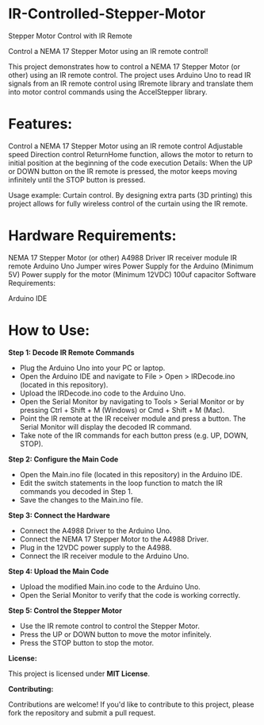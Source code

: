 # IR-Controlled-Stepper-Motor

Stepper Motor Control with IR Remote

Control a NEMA 17 Stepper Motor using an IR remote control!

This project demonstrates how to control a NEMA 17 Stepper Motor (or other) using an IR remote control. The project uses Arduino Uno to read IR signals from an IR remote control using IRremote library and translate them into motor control commands using the AccelStepper library.

# Features:

Control a NEMA 17 Stepper Motor using an IR remote control
Adjustable speed
Direction control
ReturnHome function, allows the motor to return to initial position at the beginning of the code execution
Details: When the UP or DOWN button on the IR remote is pressed, the motor keeps moving infinitely until the STOP button is pressed.

Usage example: Curtain control. By designing extra parts (3D printing) this project allows for fully wireless control of the curtain using the IR remote.

# Hardware Requirements:

NEMA 17 Stepper Motor (or other)
A4988 Driver
IR receiver module
IR remote
Arduino Uno
Jumper wires
Power Supply for the Arduino (Minimum 5V)
Power supply for the motor (Minimum 12VDC)
100uf capacitor
Software Requirements:

Arduino IDE

# How to Use:

<b>Step 1: Decode IR Remote Commands</b>

- Plug the Arduino Uno into your PC or laptop.
- Open the Arduino IDE and navigate to File > Open > IRDecode.ino (located in this repository).
- Upload the IRDecode.ino code to the Arduino Uno.
- Open the Serial Monitor by navigating to Tools > Serial Monitor or by pressing Ctrl + Shift + M (Windows) or Cmd + Shift + M (Mac).
- Point the IR remote at the IR receiver module and press a button. The Serial Monitor will display the decoded IR command.
- Take note of the IR commands for each button press (e.g. UP, DOWN, STOP).

<b>Step 2: Configure the Main Code</b>

- Open the Main.ino file (located in this repository) in the Arduino IDE.
- Edit the switch statements in the loop function to match the IR commands you decoded in Step 1.
- Save the changes to the Main.ino file.

<b>Step 3: Connect the Hardware</b>

- Connect the A4988 Driver to the Arduino Uno.
- Connect the NEMA 17 Stepper Motor to the A4988 Driver.
- Plug in the 12VDC power supply to the A4988.
- Connect the IR receiver module to the Arduino Uno.

<b>Step 4: Upload the Main Code</b>

- Upload the modified Main.ino code to the Arduino Uno.
- Open the Serial Monitor to verify that the code is working correctly.

<b>Step 5: Control the Stepper Motor</b>

- Use the IR remote control to control the Stepper Motor.
- Press the UP or DOWN button to move the motor infinitely.
- Press the STOP button to stop the motor.

<b>License:</b>

This project is licensed under <b>MIT License</b>.

<b>Contributing:</b>

Contributions are welcome! If you'd like to contribute to this project, please fork the repository and submit a pull request.
